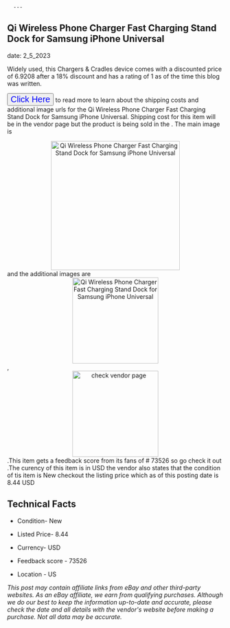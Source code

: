  
      ---
      

 ## Qi Wireless Phone Charger Fast Charging Stand Dock for Samsung iPhone Universal 

 

      

date: 2_5_2023
     

    
      

Widely used, this Chargers & Cradles device comes with a discounted price of 6.9208 after a 18% discount and has a rating of  1 as of the time this blog was written.

 <button style="font-size:20px;color:blue" onclick="window.location.href = 'https://www.ebay.com/itm/125389875299?hash=item1d31d1a863%3Ag%3A0CUAAOSwRTVi0EBa&mkevt=1&mkcid=1&mkrid=711-53200-19255-0&campid=%253CePNCampaignId%253E&customid=%253CreferenceId%253E&toolid=10049'">Click Here</button>  to read more to learn about the shipping costs and additional image urls for the Qi Wireless Phone Charger Fast Charging Stand Dock for Samsung iPhone Universal. Shipping cost for this item will be in the vendor page but the product is being sold in the . The main image is <div style="text-align:center;"><img onclick="window.location.href = 'https://www.ebay.com/itm/125389875299?hash=item1d31d1a863%3Ag%3A0CUAAOSwRTVi0EBa&mkevt=1&mkcid=1&mkrid=711-53200-19255-0&campid=%253CePNCampaignId%253E&customid=%253CreferenceId%253E&toolid=10049';" src="https://i.ebayimg.com/thumbs/images/g/0CUAAOSwRTVi0EBa/s-l225.jpg" alt="Qi Wireless Phone Charger Fast Charging Stand Dock for Samsung iPhone Universal" style="width:300px; height:auto;object-fit:contain;" /></div> and the additional images are <div style="text-align:center;"><img onclick="window.location.href = 'https://www.ebay.com/itm/125389875299?hash=item1d31d1a863%3Ag%3A0CUAAOSwRTVi0EBa&mkevt=1&mkcid=1&mkrid=711-53200-19255-0&campid=%253CePNCampaignId%253E&customid=%253CreferenceId%253E&toolid=10049';" src="https://i.ebayimg.com/images/g/0CUAAOSwRTVi0EBa/s-l1600.jpg" alt="Qi Wireless Phone Charger Fast Charging Stand Dock for Samsung iPhone Universal" style="width:200px; height:auto;object-fit:contain;" /></div>,<div style="text-align:center;"><img onclick="window.location.href = 'https://www.ebay.com/itm/125389875299?hash=item1d31d1a863%3Ag%3A0CUAAOSwRTVi0EBa&mkevt=1&mkcid=1&mkrid=711-53200-19255-0&campid=%253CePNCampaignId%253E&customid=%253CreferenceId%253E&toolid=10049';" src="https://origin-galleryplus.ebayimg.com/ws/web/125389875299_2_0_1/225x225.jpg,https://origin-galleryplus.ebayimg.com/ws/web/125389875299_3_0_1/225x225.jpg,https://origin-galleryplus.ebayimg.com/ws/web/125389875299_4_0_1/225x225.jpg,https://origin-galleryplus.ebayimg.com/ws/web/125389875299_5_0_1/225x225.jpg,https://origin-galleryplus.ebayimg.com/ws/web/125389875299_6_0_1/225x225.jpg,https://origin-galleryplus.ebayimg.com/ws/web/125389875299_7_0_1/225x225.jpg,https://origin-galleryplus.ebayimg.com/ws/web/125389875299_8_0_1/225x225.jpg,https://origin-galleryplus.ebayimg.com/ws/web/125389875299_9_0_1/225x225.jpg,https://origin-galleryplus.ebayimg.com/ws/web/125389875299_10_0_1/225x225.jpg,https://origin-galleryplus.ebayimg.com/ws/web/125389875299_11_0_1/225x225.jpg,https://origin-galleryplus.ebayimg.com/ws/web/125389875299_12_0_1/225x225.jpg" alt="check vendor page" style="width:200px; height:auto;object-fit:contain;"/></div>.This item gets a feedback score from its fans of # 73526 so go check it out .The curency of this item is in USD the vendor also states that the condition of tis item is New checkout the listing price which as of this posting date is  8.44 USD 


      
      

 ## Technical Facts 



      

 - Condition- New 


      

 - Listed Price- 8.44 


      

 - Currency- USD 


      

 - Feedback score - 73526 


      

 - Location - US 



      

*_This post may contain affiliate links from eBay and other third-party websites. As an eBay affiliate, we earn from qualifying purchases. Although we do our best to keep the information up-to-date and accurate, please check the date and all details with the vendor's website before making a purchase. Not all data may be accurate._*



      
      